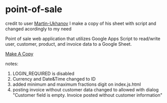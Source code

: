 # point-of-sale

credit to user [Martin-Ukhanov](https://github.com/Martin-Ukhanov/point-of-sale)
I make a copy of his sheet with script and changed acordingly to my need

Point of sale web application that utilizes Google Apps Script to read/write user, customer, product, and invoice data to a Google Sheet.

[Make A Copy](https://docs.google.com/spreadsheets/d/1pOshifU8rs3m2IH2oY6YVprasE3REF016hFq07LxZaU/copy?usp=sharing)

notes:
1. LOGIN_REQUIRED is disabled
2. Currency and Date&Time changed to ID
3. added minimum and maximum fractions digit on index.js.html
4. posting invoice without customer data changed to allowed with dialog "Customer field is empty. Invoice posted without customer information"
